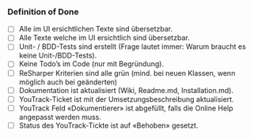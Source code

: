 ### Definition of Done

- [ ] Alle im UI ersichtlichen Texte sind übersetzbar.
- [ ] Alle Texte welche im UI ersichtlich sind übersetzbar.
- [ ] Unit- / BDD-Tests sind erstellt (Frage lautet immer: Warum braucht es keine Unit-/BDD-Tests).
- [ ] Keine Todo’s im Code (nur mit Begründung).
- [ ] ReSharper Kriterien sind alle grün (mind. bei neuen Klassen, wenn möglich auch bei geänderten)
- [ ] Dokumentation ist aktualisiert (Wiki, Readme.md, Installation.md).
- [ ] YouTrack-Ticket ist mit der Umsetzungsbeschreibung aktualisiert. 
- [ ] YouTrack Feld «Dokumentierer» ist abgefüllt, falls die Online Help angepasst werden muss.
- [ ] Status des YouTrack-Tickte ist auf «Behoben» gesetzt.
